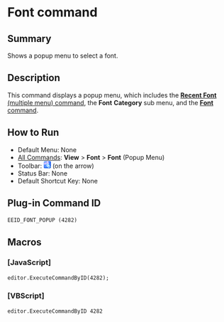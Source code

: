 # Font command

## Summary

Shows a popup menu to select a font.

## Description

This command displays a popup menu, which includes the
[**Recent Font** (multiple menu) command](mru_font1), the
**Font**
**Category** sub menu, and the [**Font** command](font).

## How to Run

- Default Menu: None
- [All Commands](../tools/all_commands): **View** \> **Font** >
**Font** (Popup Menu)
- Toolbar: ![](../../images/fontpopup.png) (on
the arrow)
- Status Bar: None
- Default Shortcut Key: None

## Plug-in Command ID

```
EEID_FONT_POPUP (4282)
```

## Macros

### \[JavaScript\]

```
editor.ExecuteCommandByID(4282);
```

### \[VBScript\]

```
editor.ExecuteCommandByID 4282
```
